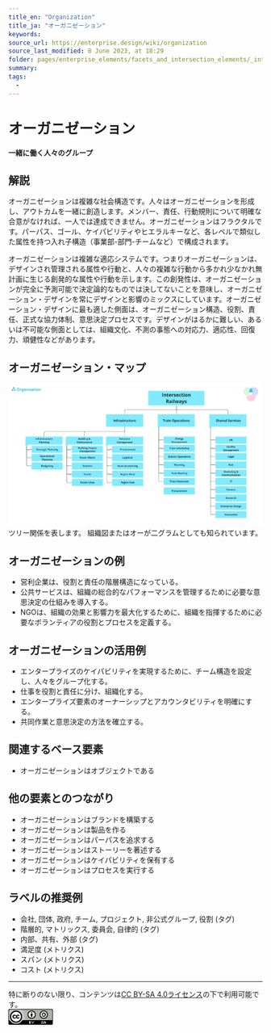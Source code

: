 ```yaml
---
title_en: "Organization"
title_ja: "オーガニゼーション"
keywords: 
source_url: https://enterprise.design/wiki/organization
source_last_modified: 8 June 2023, at 18:29
folder: pages/enterprise_elements/facets_and_intersection_elements/_intersection
summary:
tags: 
  - 
---
```

# オーガニゼーション
**一緒に働く人々のグループ**

## 解説
オーガニゼーションは複雑な社会構造です。人々はオーガニゼーションを形成し、アウトカムを一緒に創造します。メンバー、責任、行動規則について明確な合意がなければ、一人では達成できません。オーガニゼーションはフラクタルです。パーパス、ゴール、ケイパビリティやヒエラルキーなど、各レベルで類似した属性を持つ入れ子構造（事業部-部門-チームなど）で構成されます。

オーガニゼーションは複雑な適応システムです。つまりオーガニゼーションは、デザインされ管理される属性や行動と、人々の複雑な行動から多かれ少なかれ無計画に生じる創発的な属性や行動を示します。この創発性は、オーガニゼーションが完全に予測可能で決定論的なものでは決してないことを意味し、オーガニゼーション・デザインを常にデザインと影響のミックスにしています。オーガニゼーション・デザインに最も適した側面は、オーガニゼーション構造、役割、責任、正式な協力体制、意思決定プロセスです。デザインがはるかに難しい、あるいは不可能な側面としては、組織文化、不測の事態への対応力、適応性、回復力、頑健性などがあります。

## オーガニゼーション・マップ
<img src="https://github.com/Yoshiyuki-iasa/EDGY23_ja/blob/main/media/Organisation_ja.jpg?raw=true"><br>
ツリー関係を表します。 組織図またはオーが二グラムとしても知られています。

## オーガニゼーションの例
- 営利企業は、役割と責任の階層構造になっている。
- 公共サービスは、組織の総合的なパフォーマンスを管理するために必要な意思決定の仕組みを導入する。
- NGOは、組織の効果と影響力を最大化するために、組織を指揮するために必要なボランティアの役割とプロセスを定義する。

## オーガニゼーションの活用例
- エンタープライズのケイパビリティを実現するために、チーム構造を設定し、人々をグループ化する。
- 仕事を役割と責任に分け、組織化する。
- エンタープライズ要素のオーナーシップとアカウンタビリティを明確にする。
- 共同作業と意思決定の方法を確立する。

## 関連するベース要素
- オーガニゼーションはオブジェクトである

## 他の要素とのつながり
- オーガニゼーションはブランドを構築する
- オーガニゼーションは製品を作る
- オーガニゼーションはパーパスを追求する
- オーガニゼーションはストーリーを著述する
- オーガニゼーションはケイパビリティを保有する
- オーガニゼーションはプロセスを実行する

## ラベルの推奨例
- 会社, 団体, 政府, チーム, プロジェクト, 非公式グループ, 役割 (タグ)
- 階層的, マトリックス, 委員会, 自律的 (タグ)
- 内部、共有、外部 (タグ)
- 満足度 (メトリクス)
- スパン (メトリクス)
- コスト (メトリクス)

---
特に断りのない限り、コンテンツは[CC BY-SA 4.0ライセンス](/pages/license_ja.md)の下で利用可能です。
<br><a href="/pages/license_ja.md"> <img src="https://github.com/Yoshiyuki-iasa/EDGY23_ja/blob/main/media/cc.png?raw=true" alt="CC logo"></a>
